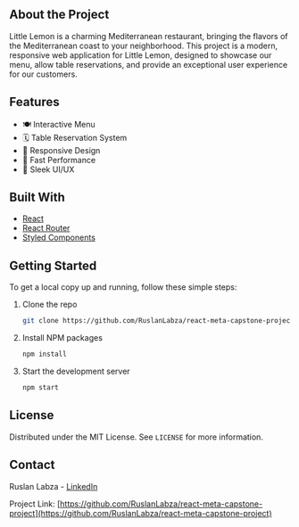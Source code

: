 ## About the Project

Little Lemon is a charming Mediterranean restaurant, bringing the flavors of the Mediterranean coast to your neighborhood. This project is a modern, responsive web application for Little Lemon, designed to showcase our menu, allow table reservations, and provide an exceptional user experience for our customers.

## Features

- 🍽️ Interactive Menu
- 🗓️ Table Reservation System
- 📱 Responsive Design
- 🚀 Fast Performance
- 🎨 Sleek UI/UX

## Built With

- [React](https://reactjs.org/)
- [React Router](https://reactrouter.com/)
- [Styled Components](https://styled-components.com/)

## Getting Started

To get a local copy up and running, follow these simple steps:

1. Clone the repo
   ```sh
   git clone https://github.com/RuslanLabza/react-meta-capstone-project
   ```
2. Install NPM packages
   ```sh
   npm install
   ```
3. Start the development server
   ```sh
   npm start
   ```

## License

Distributed under the MIT License. See `LICENSE` for more information.

## Contact

Ruslan Labza - [LinkedIn](https://www.linkedin.com/in/ruslanlabza)

Project Link: [https://github.com/RuslanLabza/react-meta-capstone-project](https://github.com/RuslanLabza/react-meta-capstone-project)
